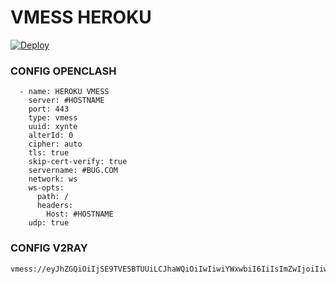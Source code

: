 # VMESS HEROKU

[![Deploy](https://www.herokucdn.com/deploy/button.png)](https://dashboard.heroku.com/new?template=https://github.com/EdyDevz/vmess-heroku)

### CONFIG OPENCLASH

```
  - name: HEROKU VMESS
    server: #HOSTNAME
    port: 443
    type: vmess
    uuid: xynte
    alterId: 0
    cipher: auto
    tls: true
    skip-cert-verify: true
    servername: #BUG.COM
    network: ws
    ws-opts:
      path: /
      headers:
        Host: #HOSTNAME
    udp: true
```

### CONFIG V2RAY

```
vmess://eyJhZGQiOiIjSE9TVE5BTUUiLCJhaWQiOiIwIiwiYWxwbiI6IiIsImZwIjoiIiwiaG9zdCI6IiNIT1NUTkFNRSIsImlkIjoieHludGUiLCJuZXQiOiJ3cyIsInBhdGgiOiIvIiwicG9ydCI6IjQ0MyIsInBzIjoiSEVST0tVIFZNRVNTIiwic2N5IjoiYXV0byIsInNuaSI6IkJVRy5DT00iLCJ0bHMiOiJ0bHMiLCJ0eXBlIjoiIiwidiI6IjIifQ==
```